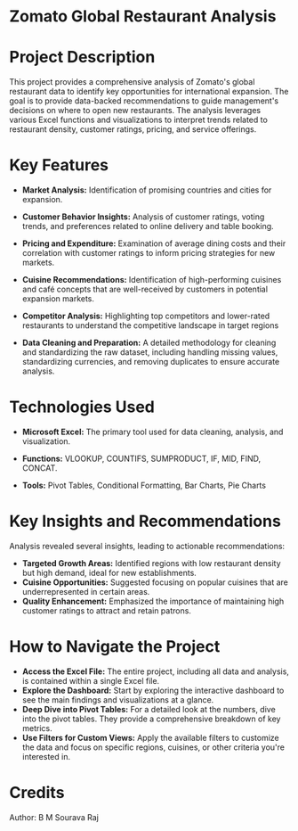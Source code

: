 # Zomato Global Restaurant Analysis

# Project Description

This project provides a comprehensive analysis of Zomato's global restaurant data to identify key opportunities for international expansion. The goal is to provide data-backed recommendations to guide management's decisions on where to open new restaurants. The analysis leverages various Excel functions and visualizations to interpret trends related to restaurant density, customer ratings, pricing, and service offerings.

# Key Features

* **Market Analysis:** Identification of promising countries and cities for expansion.

* **Customer Behavior Insights:** Analysis of customer ratings, voting trends, and preferences related to online delivery and table booking.

* **Pricing and Expenditure:** Examination of average dining costs and their correlation with customer ratings to inform pricing strategies for new markets.

* **Cuisine Recommendations:** Identification of high-performing cuisines and café concepts that are well-received by customers in potential expansion markets.

* **Competitor Analysis:** Highlighting top competitors and lower-rated restaurants to understand the competitive landscape in target regions

* **Data Cleaning and Preparation:** A detailed methodology for cleaning and standardizing the raw dataset, including handling missing values, standardizing currencies, and removing duplicates to ensure accurate analysis.

# Technologies Used

* **Microsoft Excel:** The primary tool used for data cleaning, analysis, and visualization.

* **Functions:** VLOOKUP, COUNTIFS, SUMPRODUCT, IF, MID, FIND, CONCAT.

* **Tools:** Pivot Tables, Conditional Formatting, Bar Charts, Pie Charts

# Key Insights and Recommendations
  Analysis revealed several insights, leading to actionable recommendations:

* **Targeted Growth Areas:** Identified regions with low restaurant density but high demand, ideal for new establishments.
* **Cuisine Opportunities:** Suggested focusing on popular cuisines that are underrepresented in certain areas.
* **Quality Enhancement:** Emphasized the importance of maintaining high customer ratings to attract and retain patrons.


# How to Navigate the Project

* **Access the Excel File:** The entire project, including all data and analysis, is contained within a single Excel file.
* **Explore the Dashboard:** Start by exploring the interactive dashboard to see the main findings and visualizations at a glance.
* **Deep Dive into Pivot Tables:** For a detailed look at the numbers, dive into the pivot tables. They provide a comprehensive breakdown of key metrics.
* **Use Filters for Custom Views:** Apply the available filters to customize the data and focus on specific regions, cuisines, or other criteria you're interested in.

# Credits
Author: B M Sourava Raj
